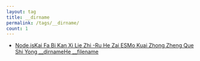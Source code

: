 ```yaml
---
layout: tag
title: __dirname
permalink: /tags/__dirname/
count: 1
---
```


- [Node.jsKai Fa Bi Kan Xi Lie Zhi -Ru He Zai ESMo Kuai Zhong Zheng Que Shi Yong __dirnameHe __filename](https://blog.imx0.com/2024-05-26/Node.js%E5%BC%80%E5%8F%91%E5%BF%85%E7%9C%8B%E7%B3%BB%E5%88%97%E4%B9%8B-%E5%A6%82%E4%BD%95%E5%9C%A8ES%E6%A8%A1%E5%9D%97%E4%B8%AD%E6%AD%A3%E7%A1%AE%E4%BD%BF%E7%94%A8__dirname%E5%92%8C__filename.html)
